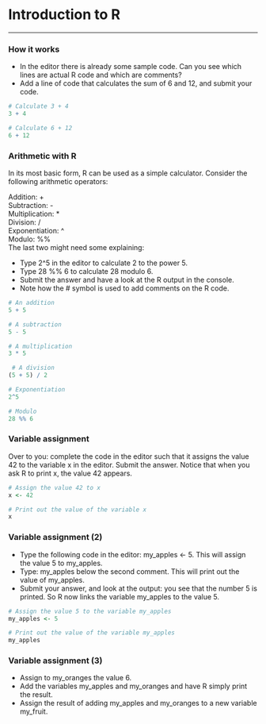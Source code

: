# Introduction to R
---
### How it works
* In the editor there is already some sample code. Can you see which lines are actual R code and which are comments?
* Add a line of code that calculates the sum of 6 and 12, and submit your code.
```r
# Calculate 3 + 4
3 + 4

# Calculate 6 + 12
6 + 12
```
### Arithmetic with R
In its most basic form, R can be used as a simple calculator. Consider the following arithmetic operators:   

Addition: +   
Subtraction: -   
Multiplication: *   
Division: /   
Exponentiation: ^   
Modulo: %%   
The last two might need some explaining:

* Type 2^5 in the editor to calculate 2 to the power 5.
* Type 28 %% 6 to calculate 28 modulo 6.
* Submit the answer and have a look at the R output in the console.
* Note how the # symbol is used to add comments on the R code.
```r
# An addition
5 + 5 

# A subtraction
5 - 5 

# A multiplication
3 * 5

 # A division
(5 + 5) / 2 

# Exponentiation
2^5

# Modulo
28 %% 6
```
### Variable assignment
Over to you: complete the code in the editor such that it assigns the value 42 to the variable x in the editor. Submit the answer. Notice that when you ask R to print x, the value 42 appears.
```r
# Assign the value 42 to x
x <- 42

# Print out the value of the variable x
x
```
### Variable assignment (2)
* Type the following code in the editor: my_apples <- 5. This will assign the value 5 to my_apples.
* Type: my_apples below the second comment. This will print out the value of my_apples.
* Submit your answer, and look at the output: you see that the number 5 is printed. So R now links the variable my_apples to the value 5.
```r
# Assign the value 5 to the variable my_apples
my_apples <- 5

# Print out the value of the variable my_apples
my_apples
```
### Variable assignment (3)
* Assign to my_oranges the value 6.
* Add the variables my_apples and my_oranges and have R simply print the result.
* Assign the result of adding my_apples and my_oranges to a new variable my_fruit.
